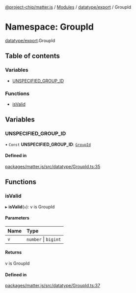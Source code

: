 [@project-chip/matter.js](../README.md) / [Modules](../modules.md) / [datatype/export](datatype_export.md) / GroupId

# Namespace: GroupId

[datatype/export](datatype_export.md).GroupId

## Table of contents

### Variables

- [UNSPECIFIED\_GROUP\_ID](datatype_export.GroupId.md#unspecified_group_id)

### Functions

- [isValid](datatype_export.GroupId.md#isvalid)

## Variables

### UNSPECIFIED\_GROUP\_ID

• `Const` **UNSPECIFIED\_GROUP\_ID**: [`GroupId`](datatype_export.md#groupid)

#### Defined in

[packages/matter.js/src/datatype/GroupId.ts:35](https://github.com/project-chip/matter.js/blob/6d3b6a5d957d88a9231d6ecab4bb41f8133112be/packages/matter.js/src/datatype/GroupId.ts#L35)

## Functions

### isValid

▸ **isValid**(`v`): v is GroupId

#### Parameters

| Name | Type |
| :------ | :------ |
| `v` | `number` \| `bigint` |

#### Returns

v is GroupId

#### Defined in

[packages/matter.js/src/datatype/GroupId.ts:37](https://github.com/project-chip/matter.js/blob/6d3b6a5d957d88a9231d6ecab4bb41f8133112be/packages/matter.js/src/datatype/GroupId.ts#L37)
